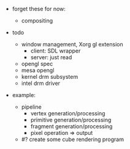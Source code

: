 <!--
{
  "title": "GPU use in Linux with Xorg",
  "date": "2016-12-30T18:51:16.000Z",
  "category": "",
  "tags": [],
  "draft": true
}
-->

- forget these for now:
    - compositing

- todo 
    - window management, Xorg gl extension
        - client: SDL wrapper
        - server: just read
    - opengl spec
    - mesa opengl
    - kernel drm subsystem 
    - intel drm driver

- example:
  - pipeline
      - vertex generation/processing
      - primitive generation/processing
      - fragment generation/processing
      - pixel operation => output
  - #? create some cube rendering program